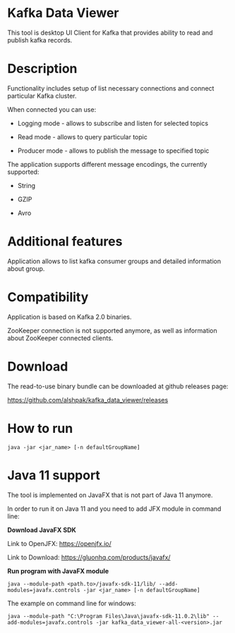 # Kafka Data Viewer

This tool is desktop UI Client for Kafka that provides ability to read and publish kafka records.

# Description

Functionality includes setup of list necessary connections and connect particular Kafka cluster.

When connected you can use:

- Logging mode - allows to subscribe and listen for selected topics

- Read mode - allows to query particular topic

- Producer mode - allows to publish the message to specified topic

The application supports different message encodings, the currently supported:

- String

- GZIP

- Avro

# Additional features

Application allows to list kafka consumer groups and detailed information about group.

# Compatibility

Application is based on Kafka 2.0 binaries.

ZooKeeper connection is not supported anymore, as well as information about ZooKeeper connected clients.

# Download

The read-to-use binary bundle can be downloaded at github releases page:

https://github.com/alshpak/kafka_data_viewer/releases

# How to run

`java -jar <jar_name> [-n defaultGroupName]`

# Java 11 support

The tool is implemented on JavaFX that is not part of Java 11 anymore.

In order to run it on Java 11 and you need to add JFX module in command line:

**Download JavaFX SDK**
 
Link to OpenJFX: https://openjfx.io/

Link to Download: https://gluonhq.com/products/javafx/

**Run program with JavaFX module**

`java --module-path <path.to>/javafx-sdk-11/lib/ --add-modules=javafx.controls -jar <jar_name> [-n defaultGroupName]`

The example on command line for windows:

`java --module-path "C:\Program Files\Java\javafx-sdk-11.0.2\lib" --add-modules=javafx.controls -jar kafka_data_viewer-all-<version>.jar`
